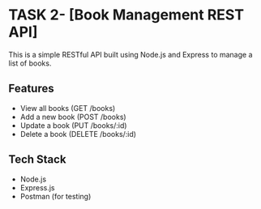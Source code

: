 # TASK 2- [Book Management REST API]

This is a simple RESTful API built using Node.js and Express to manage a list of books.

##  Features
- View all books (GET /books)
- Add a new book (POST /books)
- Update a book (PUT /books/:id)
- Delete a book (DELETE /books/:id)

##  Tech Stack
- Node.js
- Express.js
- Postman (for testing)

